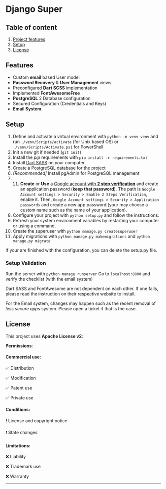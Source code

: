 # Django Super

## Table of content

1.  [Project features](#features)
2.  [Setup](#setup)
3.  [License](#license)

## Features

  - Custom __email__ based User model
  - __Password Recovery__ & __User Management__ views
  - Preconfigured __Dart SCSS__ implementation
  - Implemented __FontAwesomeFree__
  - __PostgreSQL__ 2 Database configuration
  - Secured Configuration (Credentials and Keys)
  - __Email System__



## Setup
1. Define and activate a virtual environment with `python -m venv venv` and run `./venv/Scripts/activate` (for Unix based OS) or `./venv/Scripts/Activate.ps1` for PowerShell
2. Init a new git if needed (`git init`)
3. Install the _pip_ requirements with `pip install -r requirements.txt`
4. Install [Dart SASS](https://github.com/sass/dart-sass#readme) on your computer
5. Create a PostgreSQL database for the project
6. *[Recommended]* Install pgAdmin for PostgreSQL management
7. 11. __Create__ or __Use__ a [Google account with __2 step verification__](https://myaccount.google.com/intro/security) and create an application password (__keep that password__). The path is `Google Account settings > Security > Enable 2 Steps Verification`, enable it. Then, `Google Account settings > Security > Application passwords` and create a new app password (your may choose a custom name such as the name of your application).
8. Configure your project with `python setup.py` and follow the instructions.
9. Refresh your system environment variables by restarting your computer or using a command.
10. Create the superuser with `python manage.py createsuperuser`
11. Apply migrations with `python manage.py makemigrations` and `python manage.py migrate`


If your are finished with the configuration, you can delete the setup.py file.


### Setup Validation
Run the server with `python manage runserver`
Go to `localhost:8000` and verify the checklist (with the email system)
  
Dart SASS and FontAwesome are not dependent on each other. If one fails, please read the instruction on their respective website to install.

For the Email system, changes may happen such as the recent removal of _less secure apps_ system. Please open a ticket if that is the case.

## License

This project uses **Apache License v2**:

**Permissions**:

#### Commercial use: ####

&#9989; Distribution

&#9989; Modification

&#9989; Patent use

&#9989; Private use

#### Conditions: ####

&#10071; License and copyright notice

&#10071; State changes

  

#### Limitations: ####

&#10060; Liability

&#10060; Trademark use

&#10060; Warranty

  

___